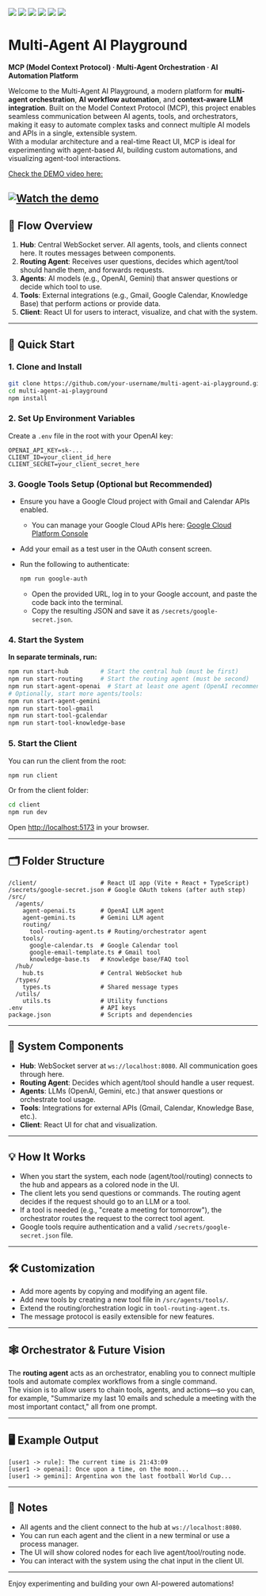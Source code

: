 ![](https://img.shields.io/badge/author-Radu%20Lepadatu-brightgreen)
![](https://img.shields.io/badge/language-TypeScript-blue)
![](https://img.shields.io/github/issues/Radulepy/mcp-ai-agents-template)
![](https://img.shields.io/github/forks/Radulepy/mcp-ai-agents-template)
![](https://img.shields.io/github/stars/Radulepy/mcp-ai-agents-template)
![](https://img.shields.io/github/license/Radulepy/mcp-ai-agents-template)

# Multi-Agent AI Playground

**MCP (Model Context Protocol) · Multi-Agent Orchestration · AI Automation Platform**

Welcome to the Multi-Agent AI Playground, a modern platform for **multi-agent orchestration**, **AI workflow automation**, and **context-aware LLM integration**. Built on the Model Context Protocol (MCP), this project enables seamless communication between AI agents, tools, and orchestrators, making it easy to automate complex tasks and connect multiple AI models and APIs in a single, extensible system.  
With a modular architecture and a real-time React UI, MCP is ideal for experimenting with agent-based AI, building custom automations, and visualizing agent-tool interactions.

[Check the DEMO video here:](https://www.youtube.com/shorts/WPVdnC2xRaU)

[![Watch the demo](https://img.youtube.com/vi/WPVdnC2xRaU/hqdefault.jpg)](https://www.youtube.com/shorts/WPVdnC2xRaU)
---

## 🧭 Flow Overview

1. **Hub**: Central WebSocket server. All agents, tools, and clients connect here. It routes messages between components.
2. **Routing Agent**: Receives user questions, decides which agent/tool should handle them, and forwards requests.
3. **Agents**: AI models (e.g., OpenAI, Gemini) that answer questions or decide which tool to use.
4. **Tools**: External integrations (e.g., Gmail, Google Calendar, Knowledge Base) that perform actions or provide data.
5. **Client**: React UI for users to interact, visualize, and chat with the system.

---

## 🚀 Quick Start

### 1. **Clone and Install**

```bash
git clone https://github.com/your-username/multi-agent-ai-playground.git
cd multi-agent-ai-playground
npm install
```

### 2. **Set Up Environment Variables**

Create a `.env` file in the root with your OpenAI key:

```
OPENAI_API_KEY=sk-...
CLIENT_ID=your_client_id_here
CLIENT_SECRET=your_client_secret_here
```

### 3. **Google Tools Setup (Optional but Recommended)**

- Ensure you have a Google Cloud project with Gmail and Calendar APIs enabled.
  - You can manage your Google Cloud APIs here: [Google Cloud Platform Console](https://console.cloud.google.com/apis/dashboard)
- Add your email as a test user in the OAuth consent screen.
- Run the following to authenticate:

  ```bash
  npm run google-auth
  ```

  - Open the provided URL, log in to your Google account, and paste the code back into the terminal.
  - Copy the resulting JSON and save it as `/secrets/google-secret.json`.

### 4. **Start the System**

**In separate terminals, run:**

```bash
npm run start-hub         # Start the central hub (must be first)
npm run start-routing     # Start the routing agent (must be second)
npm run start-agent-openai  # Start at least one agent (OpenAI recommended)
# Optionally, start more agents/tools:
npm run start-agent-gemini
npm run start-tool-gmail
npm run start-tool-gcalendar
npm run start-tool-knowledge-base
```

### 5. **Start the Client**

You can run the client from the root:

```bash
npm run client
```

Or from the client folder:

```bash
cd client
npm run dev
```

Open [http://localhost:5173](http://localhost:5173) in your browser.

---

## 🗂️ Folder Structure

```
/client/                  # React UI app (Vite + React + TypeScript)
/secrets/google-secret.json # Google OAuth tokens (after auth step)
/src/
  /agents/
    agent-openai.ts       # OpenAI LLM agent
    agent-gemini.ts       # Gemini LLM agent
    routing/
      tool-routing-agent.ts # Routing/orchestrator agent
    tools/
      google-calendar.ts  # Google Calendar tool
      google-email-template.ts # Gmail tool
      knowledge-base.ts   # Knowledge base/FAQ tool
  /hub/
    hub.ts                # Central WebSocket hub
  /types/
    types.ts              # Shared message types
  /utils/
    utils.ts              # Utility functions
.env                      # API keys
package.json              # Scripts and dependencies
```

---

## 🧩 System Components

- **Hub**: WebSocket server at `ws://localhost:8080`. All communication goes through here.
- **Routing Agent**: Decides which agent/tool should handle a user request.
- **Agents**: LLMs (OpenAI, Gemini, etc.) that answer questions or orchestrate tool usage.
- **Tools**: Integrations for external APIs (Gmail, Calendar, Knowledge Base, etc.).
- **Client**: React UI for chat and visualization.

---

## 💡 How It Works

- When you start the system, each node (agent/tool/routing) connects to the hub and appears as a colored node in the UI.
- The client lets you send questions or commands. The routing agent decides if the request should go to an LLM or a tool.
- If a tool is needed (e.g., "create a meeting for tomorrow"), the orchestrator routes the request to the correct tool agent.
- Google tools require authentication and a valid `/secrets/google-secret.json` file.

---

## 🛠️ Customization

- Add more agents by copying and modifying an agent file.
- Add new tools by creating a new tool file in `/src/agents/tools/`.
- Extend the routing/orchestration logic in `tool-routing-agent.ts`.
- The message protocol is easily extensible for new features.

---

## 🕸️ Orchestrator & Future Vision

The **routing agent** acts as an orchestrator, enabling you to connect multiple tools and automate complex workflows from a single command.  
The vision is to allow users to chain tools, agents, and actions—so you can, for example, "Summarize my last 10 emails and schedule a meeting with the most important contact," all from one prompt.

---

## 🖥️ Example Output

```
[user1 -> rule]: The current time is 21:43:09
[user1 -> openai]: Once upon a time, on the moon...
[user1 -> gemini]: Argentina won the last football World Cup...
```

---

## 📝 Notes

- All agents and the client connect to the hub at `ws://localhost:8080`.
- You can run each agent and the client in a new terminal or use a process manager.
- The UI will show colored nodes for each live agent/tool/routing node.
- You can interact with the system using the chat input in the client UI.

---

Enjoy experimenting and building your own AI-powered automations!